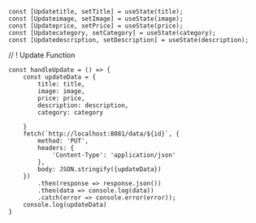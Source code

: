 

    const [Updatetitle, setTitle] = useState(title);
    const [Updateimage, setImage] = useState(image);
    const [Updateprice, setPrice] = useState(price);
    const [Updatecategory, setCategory] = useState(category);
    const [Updatedescription, setDescription] = useState(description);

// ! Update Function

    const handleUpdate = () => {
        const updateData = {
            title: title,
            image: image,
            price: price,
            description: description,
            category: category

        }
        fetch(`http://localhost:8081/data/${id}`, {
            method: 'PUT',
            headers: {
                'Content-Type': 'application/json'
            },
            body: JSON.stringify({updateData})
        })
            .then(response => response.json())
            .then(data => console.log(data))
            .catch(error => console.error(error));
        console.log(updateData)
    }



